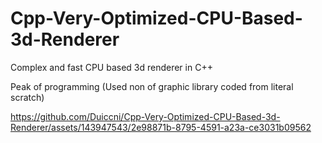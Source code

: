 # Cpp-Very-Optimized-CPU-Based-3d-Renderer
Complex and fast CPU based 3d renderer in C++

Peak of programming (Used non of graphic library coded from literal scratch)

https://github.com/Duiccni/Cpp-Very-Optimized-CPU-Based-3d-Renderer/assets/143947543/2e98871b-8795-4591-a23a-ce3031b09562
